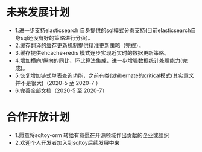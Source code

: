 # 未来发展计划
* 1.进一步支持elasticsearch 自身提供的sql模式分页支持(目前elasticsearch自身sql还没有好的策略进行分页)。
* 2.缓存翻译的缓存更新机制提供精准更新策略（完成）。
* 3.缓存提供ehcache+redis 模式逐步实现近实时的数据更新策略。
* 4.增加横向/纵向的同比、环比算法集成，进一步增强数据统计处理能力(完成)。
* 5.恢复增加链式单表查询功能，之前有类似hibernate的critical模式(其实意义并不是很大)（2020-5 至 2020-7 ）
* 6.完善全部文档（2020-5 至 2020-7）

# 合作开放计划
* 1.愿意将sqltoy-orm 转给有意愿在开源领域作出贡献的企业或组织
* 2.欢迎个人开发者加入到sqltoy后续发展中来
